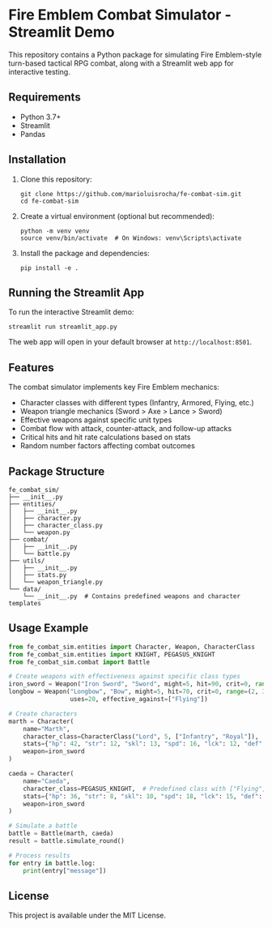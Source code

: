 # Fire Emblem Combat Simulator - Streamlit Demo

This repository contains a Python package for simulating Fire Emblem-style turn-based tactical RPG combat, along with a Streamlit web app for interactive testing.

## Requirements

- Python 3.7+
- Streamlit
- Pandas

## Installation

1. Clone this repository:
   ```
   git clone https://github.com/marioluisrocha/fe-combat-sim.git
   cd fe-combat-sim
   ```

2. Create a virtual environment (optional but recommended):
   ```
   python -m venv venv
   source venv/bin/activate  # On Windows: venv\Scripts\activate
   ```

3. Install the package and dependencies:
   ```
   pip install -e .
   ```

## Running the Streamlit App

To run the interactive Streamlit demo:

```
streamlit run streamlit_app.py
```

The web app will open in your default browser at `http://localhost:8501`.

## Features

The combat simulator implements key Fire Emblem mechanics:

- Character classes with different types (Infantry, Armored, Flying, etc.)
- Weapon triangle mechanics (Sword > Axe > Lance > Sword)
- Effective weapons against specific unit types
- Combat flow with attack, counter-attack, and follow-up attacks
- Critical hits and hit rate calculations based on stats
- Random number factors affecting combat outcomes

## Package Structure

```
fe_combat_sim/
├── __init__.py
├── entities/
│   ├── __init__.py
│   ├── character.py
│   ├── character_class.py
│   └── weapon.py
├── combat/
│   ├── __init__.py
│   └── battle.py
├── utils/
│   ├── __init__.py
│   ├── stats.py
│   └── weapon_triangle.py
└── data/
    └── __init__.py  # Contains predefined weapons and character templates
```

## Usage Example

```python
from fe_combat_sim.entities import Character, Weapon, CharacterClass
from fe_combat_sim.entities import KNIGHT, PEGASUS_KNIGHT
from fe_combat_sim.combat import Battle

# Create weapons with effectiveness against specific class types
iron_sword = Weapon("Iron Sword", "Sword", might=5, hit=90, crit=0, range=(1, 1), uses=46)
longbow = Weapon("Longbow", "Bow", might=5, hit=70, crit=0, range=(2, 3), 
                 uses=20, effective_against=["Flying"])

# Create characters
marth = Character(
    name="Marth", 
    character_class=CharacterClass("Lord", 5, ["Infantry", "Royal"]),
    stats={"hp": 42, "str": 12, "skl": 13, "spd": 16, "lck": 12, "def": 11, "res": 4},
    weapon=iron_sword
)

caeda = Character(
    name="Caeda", 
    character_class=PEGASUS_KNIGHT,  # Predefined class with ["Flying", "Mounted"] types
    stats={"hp": 36, "str": 8, "skl": 10, "spd": 18, "lck": 15, "def": 6, "res": 9},
    weapon=iron_sword
)

# Simulate a battle
battle = Battle(marth, caeda)
result = battle.simulate_round()

# Process results
for entry in battle.log:
    print(entry["message"])
```

## License

This project is available under the MIT License.
